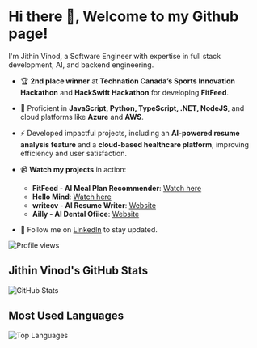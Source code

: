 
# Hi there 👋, Welcome to my Github page!

I'm Jithin Vinod, a Software Engineer with expertise in full stack development, AI, and backend engineering.
  
- 🏆 **2nd place winner** at **Technation Canada’s Sports Innovation Hackathon** and **HackSwift Hackathon** for developing **FitFeed**.
  
- 🚀 Proficient in **JavaScript, Python, TypeScript, .NET, NodeJS**, and cloud platforms like **Azure** and **AWS**.
  
- ⚡ Developed impactful projects, including an **AI-powered resume analysis feature** and a **cloud-based healthcare platform**, improving efficiency and user satisfaction.

- 📹 **Watch my projects** in action:
  - **FitFeed - AI Meal Plan Recommender**: [Watch here](https://youtu.be/pcu1voHv_44?si=DmCMPUIC8t9xHW0c)
  - **Hello Mind**: [Watch here](https://youtu.be/pcu1voHv_44?si=DmCMPUIC8t9xHW0c)
  - **writecv - AI Resume Writer**: [Website](https://writecv.io/)
  - **Ailly - AI Dental Ofiice**: [Website](https://www.ailly.dental/en/home)

- 💼 Follow me on [LinkedIn](https://www.linkedin.com/in/jithinvinod/) to stay updated.

![Profile views](https://komarev.com/ghpvc/?username=jithinvinod72&label=Profile%20views&color=0e75b6&style=flat)

## Jithin Vinod's GitHub Stats

![GitHub Stats](https://github-readme-stats.vercel.app/api?username=jithinvinod72&show_icons=true&theme=radical)

## Most Used Languages

![Top Languages](https://github-readme-stats.vercel.app/api/top-langs/?username=jithinvinod72&layout=compact&theme=radical&langs_count=10)
